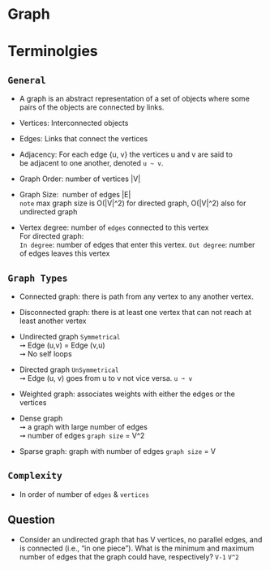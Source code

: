 # Graph

# Terminolgies

## `General`
- A graph is an abstract representation of a set of objects where some pairs of the objects are connected by links. 
- Vertices: Interconnected objects 
- Edges: Links that connect the vertices  
- Adjacency: For each edge {u, v} the vertices u and v are said to be adjacent to one another, denoted `u ~ v`.
- Graph Order: number of vertices |V|
- Graph Size:  number of edges |E| <br>
  `note` max graph size is O(|V|^2) for directed graph, O(|V|^2) also for undirected graph 
  
- Vertex degree: number of `edges` connected to this vertex <br>
  For directed graph: <br>
  `In degree`: number of edges that enter this vertex.
  `Out degree`: number of edges leaves this vertex
  
## `Graph Types` 
- Connected graph: there is path from any vertex to any another vertex.
- Disconnected graph: there is at least one vertex that can not reach at least another vertex
- Undirected graph `Symmetrical` <br>
  ➙ Edge (u,v) = Edge (v,u) <br>
  ➙ No self loops <br>

- Directed graph `UnSymmetrical` <br>
  ➙ Edge (u, v) goes from u to v not vice versa. `u ➙ v`

- Weighted graph: associates weights with either the edges or the vertices

- Dense graph <br> 
  ➙ a graph with large number of edges <br>
  ➙ number of edges `graph size` = V^2 <br>
  
- Sparse graph: graph with number of edges `graph size` = V 

## `Complexity`
- In order of number of `edges` & `vertices`

## Question
- Consider an undirected graph that has V vertices, no parallel edges, and is connected (i.e., “in one piece”). What is the minimum and maximum number of edges that the graph could have, respectively? `V-1` `V^2`



